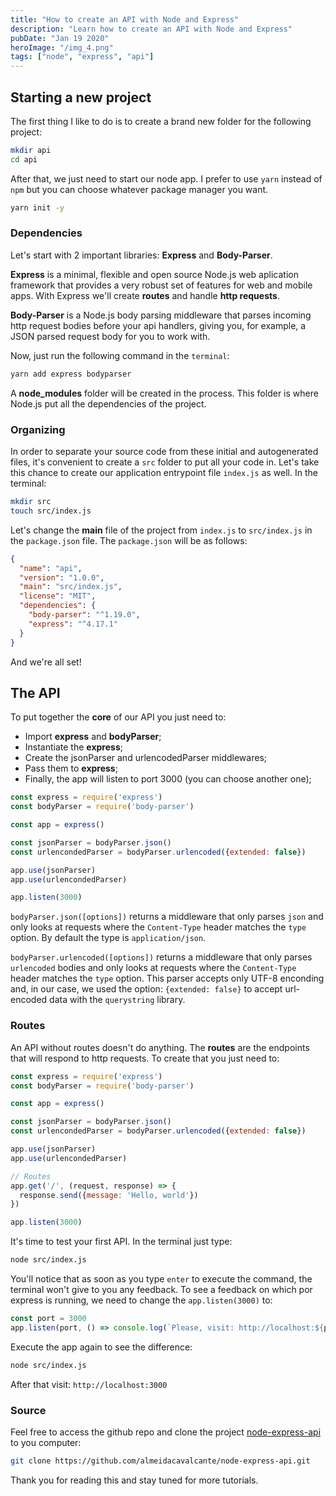 ```yaml
---
title: "How to create an API with Node and Express"
description: "Learn how to create an API with Node and Express"
pubDate: "Jan 19 2020"
heroImage: "/img_4.png"
tags: ["node", "express", "api"]
---
```



## Starting a new project

The first thing I like to do is to create a brand new folder for the following project:

```bash
mkdir api
cd api
```

After that, we just need to start our node app. I prefer to use `yarn` instead of `npm` but you can choose whatever package manager you want.

```bash
yarn init -y
```

### Dependencies

Let's start with 2 important libraries: **Express** and **Body-Parser**.

**Express** is a minimal, flexible and open source Node.js web aplication framework that provides a very robust set of features for web and mobile apps. With Express we'll create
**routes** and handle **http requests**.

**Body-Parser** is a Node.js body parsing middleware that parses incoming http request bodies before your api handlers, giving you, for example, a JSON parsed request body for you to work with.

Now, just run the following command in the `terminal`:

```bash
yarn add express bodyparser
```

A **node_modules** folder will be created in the process. This folder is where Node.js put all the dependencies of the project.

### Organizing

In order to separate your source code from these initial and autogenerated files, it's convenient to create a `src` folder to put all your code in. Let's take this chance to
create our application entrypoint file `index.js` as well. In the terminal:

```bash
mkdir src
touch src/index.js
```

Let's change the **main** file of the project from `index.js` to `src/index.js` in the `package.json` file. The
`package.json` will be as follows:

```json
{
  "name": "api",
  "version": "1.0.0",
  "main": "src/index.js",
  "license": "MIT",
  "dependencies": {
    "body-parser": "^1.19.0",
    "express": "^4.17.1"
  }
}
```

And we're all set!

## The API

To put together the **core** of our API you just need to:
- Import **express** and **bodyParser**;
- Instantiate the **express**;
- Create the jsonParser and urlencodedParser middlewares;
- Pass them to **express**;
- Finally, the app will listen to port 3000 (you can choose another one);

```javascript
const express = require('express')
const bodyParser = require('body-parser')

const app = express()

const jsonParser = bodyParser.json()
const urlencondedParser = bodyParser.urlencoded({extended: false})

app.use(jsonParser)
app.use(urlencondedParser)

app.listen(3000)
```

`bodyParser.json([options])` returns a middleware that only parses `json` and only looks at requests where the `Content-Type` header
matches the `type` option. By default the type is `application/json`.

`bodyParser.urlencoded([options])` returns a middleware that only parses `urlencoded` bodies and only looks at requests where
the `Content-Type` header matches the `type` option. This parser accepts only UTF-8 enconding and, in our case, we used the option: `{extended: false}` to accept url-encoded data with the `querystring` library.

### Routes

An API without routes doesn't do anything. The **routes** are the endpoints that will respond to http requests. To create that you just need to:

```javascript
const express = require('express')
const bodyParser = require('body-parser')

const app = express()

const jsonParser = bodyParser.json()
const urlencondedParser = bodyParser.urlencoded({extended: false})

app.use(jsonParser)
app.use(urlencondedParser)

// Routes
app.get('/', (request, response) => {
  response.send({message: 'Hello, world'})
})

app.listen(3000)
```

It's time to test your first API. In the terminal just type:

```bash
node src/index.js
```

You'll notice that as soon as you type `enter` to execute the command, the terminal won't give to you any feedback. To see a feedback on which por
express is running, we need to change the `app.listen(3000)` to:

```javascript
const port = 3000
app.listen(port, () => console.log(`Please, visit: http://localhost:${port}`))
```

Execute the app again to see the difference:
```bash
node src/index.js
```
After that visit: `http://localhost:3000`

### Source

Feel free to access the github repo and clone the project [node-express-api](https://github.com/almeidacavalcante/node-express-api) to you computer:

```bash
git clone https://github.com/almeidacavalcante/node-express-api.git
```

Thank you for reading this and stay tuned for more tutorials.
